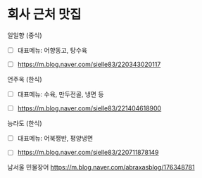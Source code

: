 # 회사 근처 맛집

일일향 (중식)
- [ ] 대표메뉴: 어향동고, 탕수육
- [ ] https://m.blog.naver.com/sielle83/220343020117


언주옥  (한식)
- [ ] 대표메뉴: 수육, 만두전골, 냉면 등
- [ ] https://m.blog.naver.com/sielle83/221404618900


능라도 (한식)
- [ ] 대표메뉴: 어북쟁반, 평양냉면
- [ ] https://m.blog.naver.com/sielle83/220711878149


남서울 민물장어
https://m.blog.naver.com/abraxasblog/176348781
